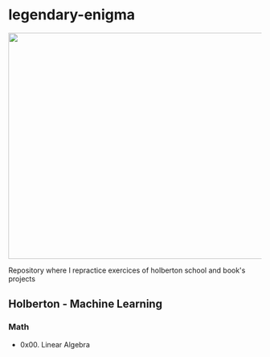 # legendary-enigma

<img src="https://github.com/RayBar72/legendary-enigma/blob/master/imagen.png" width="1000" height="450">

Repository where I repractice exercices of holberton school and book's projects


## Holberton - Machine Learning

### Math

- 0x00. Linear Algebra
